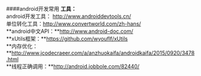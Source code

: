 ####android开发常用
**工具：**</br>
android开发工具： http://www.androiddevtools.cn/</br>
单位转化工具：http://www.convertworld.com/zh-hans/</br>
**android中文API：**http://www.android-doc.com/</br>
**xUtils框架：**https://github.com/wyouflf/xUtils</br>
**内存优化：**http://www.jcodecraeer.com/a/anzhuokaifa/androidkaifa/2015/0920/3478.html</br>
**线程正确调用：**http://android.jobbole.com/82440/

